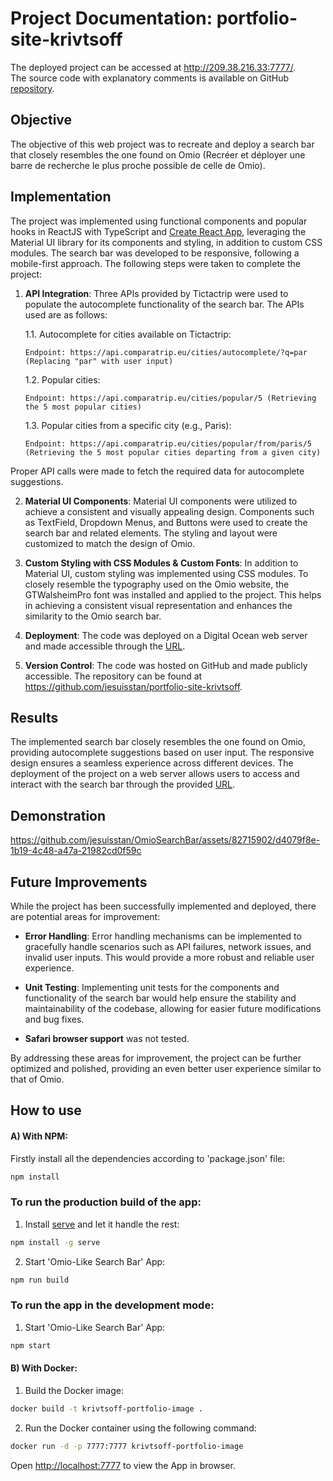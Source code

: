 # Project Documentation: portfolio-site-krivtsoff

The deployed project can be accessed at http://209.38.216.33:7777/. \
The source code with explanatory comments is available on GitHub [repository](https://github.com/jesuisstan/portfolio-site-krivtsoff).

## Objective

The objective of this web project was to recreate and deploy a search bar that closely resembles the one found on Omio (Recréer et déployer une barre de recherche le plus proche possible de celle de Omio).

## Implementation

The project was implemented using functional components and popular hooks in ReactJS with TypeScript and [Create React App](https://facebook.github.io/create-react-app/docs/getting-started), leveraging the Material UI library for its components and styling, in addition to custom CSS modules. The search bar was developed to be responsive, following a mobile-first approach. The following steps were taken to complete the project:

1.  **API Integration**: Three APIs provided by Tictactrip were used to populate the autocomplete functionality of the search bar. The APIs used are as follows:

    1.1. Autocomplete for cities available on Tictactrip:

        Endpoint: https://api.comparatrip.eu/cities/autocomplete/?q=par (Replacing "par" with user input)

    1.2. Popular cities:

        Endpoint: https://api.comparatrip.eu/cities/popular/5 (Retrieving the 5 most popular cities)

    1.3. Popular cities from a specific city (e.g., Paris):

        Endpoint: https://api.comparatrip.eu/cities/popular/from/paris/5 (Retrieving the 5 most popular cities departing from a given city)

Proper API calls were made to fetch the required data for autocomplete suggestions.

2. **Material UI Components**: Material UI components were utilized to achieve a consistent and visually appealing design. Components such as TextField, Dropdown Menus, and Buttons were used to create the search bar and related elements. The styling and layout were customized to match the design of Omio.

3. **Custom Styling with CSS Modules & Custom Fonts**: In addition to Material UI, custom styling was implemented using CSS modules. To closely resemble the typography used on the Omio website, the GTWalsheimPro font was installed and applied to the project. This helps in achieving a consistent visual representation and enhances the similarity to the Omio search bar.

4. **Deployment**: The code was deployed on a Digital Ocean web server and made accessible through the [URL](http://209.38.216.33:7777/).

5. **Version Control**: The code was hosted on GitHub and made publicly accessible. The repository can be found at https://github.com/jesuisstan/portfolio-site-krivtsoff.

## Results

The implemented search bar closely resembles the one found on Omio, providing autocomplete suggestions based on user input. The responsive design ensures a seamless experience across different devices. The deployment of the project on a web server allows users to access and interact with the search bar through the provided [URL](http://209.38.216.33:7777/).

## Demonstration


https://github.com/jesuisstan/OmioSearchBar/assets/82715902/d4079f8e-1b19-4c48-a47a-21982cd0f59c


## Future Improvements

While the project has been successfully implemented and deployed, there are potential areas for improvement:

- **Error Handling**: Error handling mechanisms can be implemented to gracefully handle scenarios such as API failures, network issues, and invalid user inputs. This would provide a more robust and reliable user experience.

- **Unit Testing**: Implementing unit tests for the components and functionality of the search bar would help ensure the stability and maintainability of the codebase, allowing for easier future modifications and bug fixes.

- **Safari browser support** was not tested.

By addressing these areas for improvement, the project can be further optimized and polished, providing an even better user experience similar to that of Omio.

## How to use
#### A) With NPM:
Firstly install all the dependencies according to 'package.json' file:
```sh
npm install
```
### To run the production build of the app:
1. Install [serve](https://github.com/vercel/serve) and let it handle the rest:
```sh
npm install -g serve
```

2. Start 'Omio-Like Search Bar' App:
```sh
npm run build
```

### To run the app in the development mode:
1. Start 'Omio-Like Search Bar' App:
```sh
npm start
```

#### B) With Docker:
1. Build the Docker image:
```sh
docker build -t krivtsoff-portfolio-image .
```
2. Run the Docker container using the following command:
```sh
docker run -d -p 7777:7777 krivtsoff-portfolio-image
```

Open [http://localhost:7777](http://localhost:7777) to view the App in browser.
